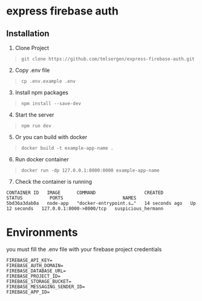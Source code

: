 # express firebase auth

## Installation
1. Clone Project
> `git clone https://github.com/tmlsergen/express-firebase-auth.git`
2. Copy .env file
> `cp .env.example .env`
3. Install npm packages
> `npm install --save-dev`
4. Start the server
> `npm run dev`
5. Or you can build with docker
> `docker build -t example-app-name .`
6. Run docker container
> `docker run -dp 127.0.0.1:8000:8000 example-app-name`
7. Check the container is running
```
CONTAINER ID   IMAGE      COMMAND                  CREATED          STATUS          PORTS                      NAMES
5bd36a3dab0a   node-app   "docker-entrypoint.s…"   14 seconds ago   Up 12 seconds   127.0.0.1:8000->8000/tcp   suspicious_hermann

```

# Environments
you must fill the .env file with your firebase project credentials
```
FIREBASE_API_KEY=
FIREBASE_AUTH_DOMAIN=
FIREBASE_DATABASE_URL=
FIREBASE_PROJECT_ID=
FIREBASE_STORAGE_BUCKET=
FIREBASE_MESSAGING_SENDER_ID=
FIREBASE_APP_ID=
```